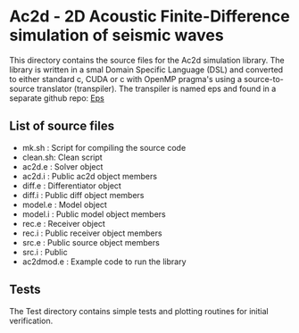 #  Ac2d - 2D Acoustic Finite-Difference simulation of seismic waves

This directory contains the source files for the Ac2d simulation library.
The library is written in a smal Domain Specific Language (DSL)
and converted to either standard c, CUDA or c with OpenMP pragma's
using a source-to-source translator (transpiler). 
The transpiler is named eps and found in a separate github repo: 
[Eps](https://www.example.com)

## List of source files
- mk.sh   : Script for compiling the source code
- clean.sh: Clean script
- ac2d.e  : Solver object
- ac2d.i  : Public ac2d object members
- diff.e  : Differentiator object
- diff.i  : Public diff object members
- model.e : Model object
- model.i : Public model object members
- rec.e   : Receiver object
- rec.i   : Public receiver object members
- src.e   : Public source object members 
- src.i   : Public 
- ac2dmod.e : Example code to run the library


## Tests

The Test directory contains simple tests
and plotting routines for initial verification.


